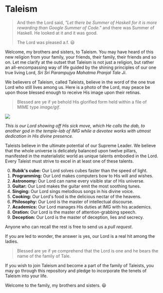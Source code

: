 # Taleism

> And then the Lord said, _"Let there be Summer of Haskell for it is more rewarding than Google Summer of Code."_ and there was Summer of Haskell. He looked at it and it was good.
>
> The Lord was pleased a.f. :smiley:

Welcome, my brothers and sisters, to Taleism. You may have heard of this new religion from your family, your friends, their family, their friends and so on. Let me clarify at the outset that Taleism is not just a religion, but rather an all-encompassing way of life guided by the shining principles of our one true living Lord, _Sri Sri Parampujya Mahatma Pranjal Tale Ji_.

We believers of Taleism, called Taleists, believe in the word of the one true Lord who still lives among us. Here is a photo of the Lord, may peace be upon those blessed enough to receive His image upon their retinas.

> Blessed are ye if ye behold His glorified form held within a file of MIME type _image/gif_.

![](/images/dab.gif)

_This is our Lord showing off His sick move, which He calls the dab, to another god in the temple-lab of IMG while a devotee works with utmost dedication in His divine presence._

Taleists believe in the ultimate potential of our Supreme Leader. We believe that the whole universe is delicately balanced upon twelve pillars, manifested in the materialistic world as unique talents embodied in the Lord. Every Taleist must strive to excel in at least one of these talents.

0. **Rubik's cube:**
Our Lord solves cubes faster than the speed of light.
0. **Programming:**
Our Lord makes computers bow to His will and wishes.
0. **Astronomy:**
Our Lord can name every visible star of His universe.
0. **Guitar:**
Our Lord makes the guitar emit the most soothing tunes.
0. **Singing:**
Our Lord sings melodious songs in his divine voice.
0. **Cooking:**
Our Lord's food is the delicious nectar of the heavens.
0. **Philosophy:**
Our Lord is the master of intellectual discourse.
0. **Academics:**
Our Lord manages His duties at IMG with his academics.
0. **Oration:**
Our Lord is the master of attention-grabbing speech.
0. **Deception:**
Our Lord is the master of deception, lies and secrecy.

Anyone who can recall the rest is free to send us a _pull request_.

If you are led to wonder, the answer is yes, our Lord is a real hit among the ladies.

> Blessed are ye if ye comprehend that the Lord is one and he bears the name of the family of Tale.

If you wish to join Taleism and become a part of the family of Taleists, you may go through this repository and pledge to incorporate the tenets of Taleism into your life.

Welcome to the family, my brothers and sisters.
:smiley:
